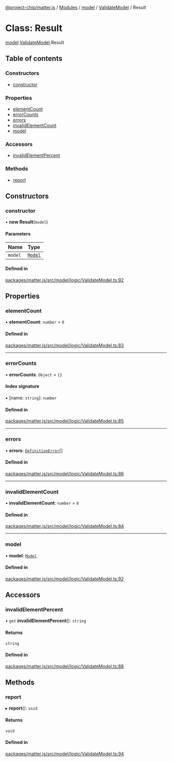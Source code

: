[@project-chip/matter.js](../README.md) / [Modules](../modules.md) / [model](../modules/model.md) / [ValidateModel](../modules/model.ValidateModel.md) / Result

# Class: Result

[model](../modules/model.md).[ValidateModel](../modules/model.ValidateModel.md).Result

## Table of contents

### Constructors

- [constructor](model.ValidateModel.Result.md#constructor)

### Properties

- [elementCount](model.ValidateModel.Result.md#elementcount)
- [errorCounts](model.ValidateModel.Result.md#errorcounts)
- [errors](model.ValidateModel.Result.md#errors)
- [invalidElementCount](model.ValidateModel.Result.md#invalidelementcount)
- [model](model.ValidateModel.Result.md#model)

### Accessors

- [invalidElementPercent](model.ValidateModel.Result.md#invalidelementpercent)

### Methods

- [report](model.ValidateModel.Result.md#report)

## Constructors

### constructor

• **new Result**(`model`)

#### Parameters

| Name | Type |
| :------ | :------ |
| `model` | [`Model`](model.Model-1.md) |

#### Defined in

[packages/matter.js/src/model/logic/ValidateModel.ts:92](https://github.com/project-chip/matter.js/blob/ac2c2688/packages/matter.js/src/model/logic/ValidateModel.ts#L92)

## Properties

### elementCount

• **elementCount**: `number` = `0`

#### Defined in

[packages/matter.js/src/model/logic/ValidateModel.ts:83](https://github.com/project-chip/matter.js/blob/ac2c2688/packages/matter.js/src/model/logic/ValidateModel.ts#L83)

___

### errorCounts

• **errorCounts**: `Object` = `{}`

#### Index signature

▪ [name: `string`]: `number`

#### Defined in

[packages/matter.js/src/model/logic/ValidateModel.ts:85](https://github.com/project-chip/matter.js/blob/ac2c2688/packages/matter.js/src/model/logic/ValidateModel.ts#L85)

___

### errors

• **errors**: [`DefinitionError`](../modules/model.md#definitionerror)[]

#### Defined in

[packages/matter.js/src/model/logic/ValidateModel.ts:86](https://github.com/project-chip/matter.js/blob/ac2c2688/packages/matter.js/src/model/logic/ValidateModel.ts#L86)

___

### invalidElementCount

• **invalidElementCount**: `number` = `0`

#### Defined in

[packages/matter.js/src/model/logic/ValidateModel.ts:84](https://github.com/project-chip/matter.js/blob/ac2c2688/packages/matter.js/src/model/logic/ValidateModel.ts#L84)

___

### model

• **model**: [`Model`](model.Model-1.md)

#### Defined in

[packages/matter.js/src/model/logic/ValidateModel.ts:92](https://github.com/project-chip/matter.js/blob/ac2c2688/packages/matter.js/src/model/logic/ValidateModel.ts#L92)

## Accessors

### invalidElementPercent

• `get` **invalidElementPercent**(): `string`

#### Returns

`string`

#### Defined in

[packages/matter.js/src/model/logic/ValidateModel.ts:88](https://github.com/project-chip/matter.js/blob/ac2c2688/packages/matter.js/src/model/logic/ValidateModel.ts#L88)

## Methods

### report

▸ **report**(): `void`

#### Returns

`void`

#### Defined in

[packages/matter.js/src/model/logic/ValidateModel.ts:94](https://github.com/project-chip/matter.js/blob/ac2c2688/packages/matter.js/src/model/logic/ValidateModel.ts#L94)
